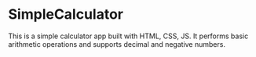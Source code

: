 # SimpleCalculator
This is a simple calculator app built with HTML, CSS, JS. It performs basic arithmetic operations and supports decimal and negative numbers.
